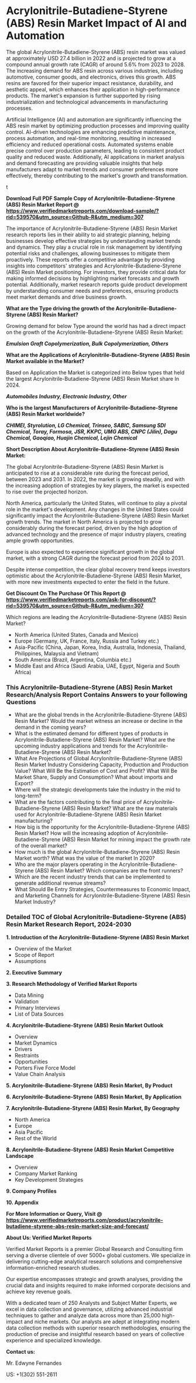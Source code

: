 <meta name="title" content="Global Acrylonitrile-Butadiene-Styrene (ABS) Resin Market Impact of AI and Automation"><meta name="description" content="The global Acrylonitrile-Butadiene-Styrene (ABS) resin market was valued at approximately USD 27.4 billion in 2022 and is projected to grow at a compound annual growth"><meta name="title" content="Acrylonitrile-Butadiene-Styrene (ABS) Resin Market Size, Share, Scope, Trends, Growth, Opportunities, Analysis, Forecast"><h1>Acrylonitrile-Butadiene-Styrene (ABS) Resin Market Impact of AI and Automation</h1><p>The global Acrylonitrile-Butadiene-Styrene (ABS) resin market was valued at approximately USD 27.4 billion in 2022 and is projected to grow at a compound annual growth rate (CAGR) of around 5.6% from 2023 to 2028. The increasing demand for ABS resin across various industries, including automotive, consumer goods, and electronics, drives this growth. ABS resins are favored for their superior impact resistance, durability, and aesthetic appeal, which enhances their application in high-performance products. The market's expansion is further supported by rising industrialization and technological advancements in manufacturing processes.</p><p>Artificial Intelligence (AI) and automation are significantly influencing the ABS resin market by optimizing production processes and improving quality control. AI-driven technologies are enhancing predictive maintenance, process automation, and real-time monitoring, resulting in increased efficiency and reduced operational costs. Automated systems enable precise control over production parameters, leading to consistent product quality and reduced waste. Additionally, AI applications in market analysis and demand forecasting are providing valuable insights that help manufacturers adapt to market trends and consumer preferences more effectively, thereby contributing to the market's growth and transformation.</p>t</p><p id="" class=""><strong>Download Full PDF Sample Copy of Acrylonitrile-Butadiene-Styrene (ABS) Resin Market Report @ <a href="https://www.verifiedmarketreports.com/download-sample/?rid=539570&utm_source=Github-R&utm_medium=307" target="_blank">https://www.verifiedmarketreports.com/download-sample/?rid=539570&utm_source=Github-R&utm_medium=307</a></strong></p><p>The importance of&nbsp;Acrylonitrile-Butadiene-Styrene (ABS) Resin Market research reports lies in their ability to aid strategic planning, helping businesses develop effective strategies by understanding market trends and dynamics. They play a crucial role in risk management by identifying potential risks and challenges, allowing businesses to mitigate them proactively. These reports offer a competitive advantage by providing insights into competitors' strategies and Acrylonitrile-Butadiene-Styrene (ABS) Resin Market positioning. For investors, they provide critical data for making informed decisions by highlighting market forecasts and growth potential. Additionally, market research reports guide product development by understanding consumer needs and preferences, ensuring products meet market demands and drive business growth.</p><p><strong>What are the&nbsp;Type driving the growth of the Acrylonitrile-Butadiene-Styrene (ABS) Resin Market?</strong></p><p id="" class="">Growing demand for below Type around the world has had a direct impact on the growth of the Acrylonitrile-Butadiene-Styrene (ABS) Resin Market:</p><em><strong>Emulsion Graft Copolymerization, Bulk Copolymerization, Others</strong></em></p><strong>What are the&nbsp;Applications&nbsp;of Acrylonitrile-Butadiene-Styrene (ABS) Resin Market available in the Market?</strong></p><p id="" class="">Based on Application the Market is categorized into Below types that held the largest Acrylonitrile-Butadiene-Styrene (ABS) Resin Market share In 2024.</p><em><strong>Automobiles Industry, Electronic Industry, Other</strong></em></p><strong>Who is the largest Manufacturers of Acrylonitrile-Butadiene-Styrene (ABS) Resin Market worldwide?</strong></p><p><em><strong>CHIMEI, Styrolution, LG Chemical, Trinseo, SABIC, Samsung SDI Chemical, Toray, Formosa, JSR, KKPC, UMG ABS, CNPC (Jilin), Dagu Chemical, Gaoqiao, Huajin Chemical, Lejin Chemical</strong></em></p><p id="" class=""><strong>Short Description About Acrylonitrile-Butadiene-Styrene (ABS) Resin Market:</strong></p><p>The global Acrylonitrile-Butadiene-Styrene (ABS) Resin Market is anticipated to rise at a considerable rate during the forecast period, between 2023 and 2031. In 2022, the market is growing steadily, and with the increasing adoption of strategies by key players, the market is expected to rise over the projected horizon.</p><p>North America, particularly the United States, will continue to play a pivotal role in the market's development. Any changes in the United States could significantly impact the Acrylonitrile-Butadiene-Styrene (ABS) Resin Market growth trends. The market in North America is projected to grow considerably during the forecast period, driven by the high adoption of advanced technology and the presence of major industry players, creating ample growth opportunities.</p><p>Europe is also expected to experience significant growth in the global market, with a strong CAGR during the forecast period from 2024 to 2031.</p><p>Despite intense competition, the clear global recovery trend keeps investors optimistic about the Acrylonitrile-Butadiene-Styrene (ABS) Resin Market, with more new investments expected to enter the field in the future.</p><p id="" class=""><strong>Get Discount On The Purchase Of This Report @ <a href="https://www.verifiedmarketreports.com/ask-for-discount/?rid=539570&utm_source=Github-R&utm_medium=307" target="_blank">https://www.verifiedmarketreports.com/ask-for-discount/?rid=539570&utm_source=Github-R&utm_medium=307</a></strong></p>Which regions are leading the Acrylonitrile-Butadiene-Styrene (ABS) Resin Market?</p><ul><li>North America (United States, Canada and Mexico)</li><li>Europe (Germany, UK, France, Italy, Russia and Turkey etc.)</li><li>Asia-Pacific (China, Japan, Korea, India, Australia, Indonesia, Thailand, Philippines, Malaysia and Vietnam)</li><li>South America (Brazil, Argentina, Columbia etc.)</li><li>Middle East and Africa (Saudi Arabia, UAE, Egypt, Nigeria and South Africa)</li></ul><h3 id="" class="">This Acrylonitrile-Butadiene-Styrene (ABS) Resin Market Research/Analysis Report Contains Answers to your following Questions</h3><ul><li>What are the global trends in the Acrylonitrile-Butadiene-Styrene (ABS) Resin Market? Would the market witness an increase or decline in the demand in the coming years?</li><li>What is the estimated demand for different types of products in Acrylonitrile-Butadiene-Styrene (ABS) Resin Market? What are the upcoming industry applications and trends for the Acrylonitrile-Butadiene-Styrene (ABS) Resin Market?</li><li>What Are Projections of Global Acrylonitrile-Butadiene-Styrene (ABS) Resin Market Industry Considering Capacity, Production and Production Value? What Will Be the Estimation of Cost and Profit? What Will Be Market Share, Supply and Consumption? What about imports and Export?</li><li>Where will the strategic developments take the industry in the mid to long-term?</li><li>What are the factors contributing to the final price of Acrylonitrile-Butadiene-Styrene (ABS) Resin Market? What are the raw materials used for Acrylonitrile-Butadiene-Styrene (ABS) Resin Market manufacturing?</li><li>How big is the opportunity for the Acrylonitrile-Butadiene-Styrene (ABS) Resin Market? How will the increasing adoption of Acrylonitrile-Butadiene-Styrene (ABS) Resin Market for mining impact the growth rate of the overall market?</li><li>How much is the global Acrylonitrile-Butadiene-Styrene (ABS) Resin Market worth? What was the value of the market In 2020?</li><li>Who are the major players operating in the Acrylonitrile-Butadiene-Styrene (ABS) Resin Market? Which companies are the front runners?</li><li>Which are the recent industry trends that can be implemented to generate additional revenue streams?</li><li>What Should Be Entry Strategies, Countermeasures to Economic Impact, and Marketing Channels for Acrylonitrile-Butadiene-Styrene (ABS) Resin Market Industry?</li></ul><h3 id="" class="">Detailed TOC of Global Acrylonitrile-Butadiene-Styrene (ABS) Resin Market Research Report, 2024-2030</h3><p id="" class=""><strong>1. Introduction of the Acrylonitrile-Butadiene-Styrene (ABS) Resin Market</strong></p><ul><li>Overview of the Market</li><li>Scope of Report</li><li>Assumptions</li></ul><p id="" class=""><strong>2. Executive Summary</strong></p><p id="" class=""><strong>3. Research Methodology of Verified Market Reports</strong></p><ul><li>Data Mining</li><li>Validation</li><li>Primary Interviews</li><li>List of Data Sources</li></ul><p id="" class=""><strong>4. Acrylonitrile-Butadiene-Styrene (ABS) Resin Market Outlook</strong></p><ul><li>Overview</li><li>Market Dynamics</li><li>Drivers</li><li>Restraints</li><li>Opportunities</li><li>Porters Five Force Model</li><li>Value Chain Analysis</li></ul><p id="" class=""><strong>5. Acrylonitrile-Butadiene-Styrene (ABS) Resin Market, By Product</strong></p><p id="" class=""><strong>6. Acrylonitrile-Butadiene-Styrene (ABS) Resin Market, By Application</strong></p><p id="" class=""><strong>7. Acrylonitrile-Butadiene-Styrene (ABS) Resin Market, By Geography</strong></p><ul><li>North America</li><li>Europe</li><li>Asia Pacific</li><li>Rest of the World</li></ul><p id="" class=""><strong>8. Acrylonitrile-Butadiene-Styrene (ABS) Resin Market Competitive Landscape</strong></p><ul><li>Overview</li><li>Company Market Ranking</li><li>Key Development Strategies</li></ul><p id="" class=""><strong>9. Company Profiles</strong></p><p id="" class=""><strong>10. Appendix</strong></p><p id="" class=""><strong>For More Information or Query, Visit @ <a href="https://www.verifiedmarketreports.com/product/acrylonitrile-butadiene-styrene-abs-resin-market-size-and-forecast/" target="_blank">https://www.verifiedmarketreports.com/product/acrylonitrile-butadiene-styrene-abs-resin-market-size-and-forecast/</a></strong></p><p id="" class=""><strong>About Us: Verified Market Reports</strong></p><p id="" class="">Verified Market Reports is a premier Global Research and Consulting firm serving a diverse clientele of over 5000+ global customers. We specialize in delivering cutting-edge analytical research solutions and comprehensive information-enriched research studies.</p><p id="" class="">Our expertise encompasses strategic and growth analyses, providing the crucial data and insights required to make informed corporate decisions and achieve key revenue goals.</p><p id="" class="">With a dedicated team of 250 Analysts and Subject Matter Experts, we excel in data collection and governance, utilizing advanced industrial techniques to gather and analyze data across more than 25,000 high-impact and niche markets. Our analysts are adept at integrating modern data collection methods with superior research methodologies, ensuring the production of precise and insightful research based on years of collective experience and specialized knowledge.</p><p id="" class=""><strong>Contact us:</strong></p><p id="" class="">Mr. Edwyne Fernandes</p><p id="" class="">US: +1(302) 551-2611</p>